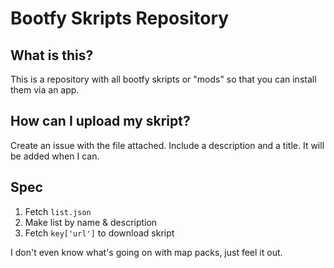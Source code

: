 # Bootfy Skripts Repository

## What is this?
This is a repository with all bootfy skripts or "mods" so that you can install them via an app.


## How can I upload my skript?
Create an issue with the file attached. Include a description and a title. It will be added when I can.

## Spec

1. Fetch `list.json`
2. Make list by name & description
3. Fetch `key['url']` to download skript

I don't even know what's going on with map packs, just feel it out.
